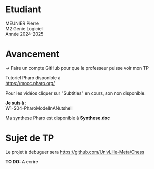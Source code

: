 


# Etudiant       

MEUNIER Pierre      
M2 Genie Logiciel     
Année 2024-2025     




# Avancement         

-> Faire un compte GitHub pour que le professeur puisse voir mon TP    

Tutoriel Pharo disponible à     
https://mooc.pharo.org/    

Pour les vidéos cliquer sur "Subtitles" en cours, son non disponible.   
 
**Je suis à :**       
W1-S04-PharoModelInANutshell    

Ma synthese Pharo est disponible à **Synthese.doc**      


# Sujet de TP      

Le projet à debuguer sera https://github.com/UnivLille-Meta/Chess       


**TO DO:** A ecrire

